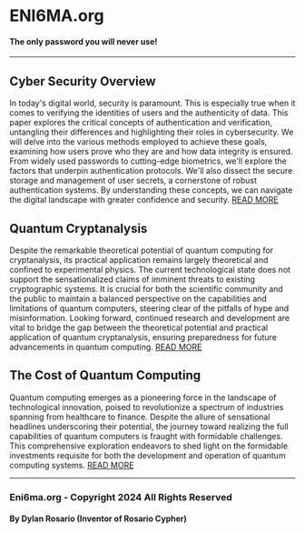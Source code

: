 # ENI6MA.org
#### The only password you will never use!
---

## Cyber Security Overview
In today's digital world, security is paramount.  This is especially true when it comes to verifying the identities of users and the authenticity of data. This paper explores the critical concepts of authentication and verification, untangling their differences and highlighting their roles in cybersecurity. We will delve into the various methods employed to achieve these goals, examining how users prove who they are and how data integrity is ensured. From widely used passwords to cutting-edge biometrics, we'll explore the factors that underpin authentication protocols. We'll also dissect the secure storage and management of user secrets, a cornerstone of robust authentication systems. By understanding these concepts, we can navigate the digital landscape with greater confidence and security.   [READ MORE](CyberSecurity.Overview.md) 


## Quantum Cryptanalysis

Despite the remarkable theoretical potential of quantum computing for cryptanalysis, its practical application remains largely theoretical and confined to experimental physics. The current technological state does not support the sensationalized claims of imminent threats to existing cryptographic systems. It is crucial for both the scientific community and the public to maintain a balanced perspective on the capabilities and limitations of quantum computers, steering clear of the pitfalls of hype and misinformation. Looking forward, continued research and development are vital to bridge the gap between the theoretical potential and practical application of quantum cryptanalysis, ensuring preparedness for future advancements in quantum computing.  [READ MORE](Quantum.Cryptanalysis.md) 

## The Cost of Quantum Computing

Quantum computing emerges as a pioneering force in the landscape of technological innovation, poised to revolutionize a spectrum of industries spanning from healthcare to finance. Despite the allure of sensational headlines underscoring their potential, the journey toward realizing the full capabilities of quantum computers is fraught with formidable challenges. This comprehensive exploration endeavors to shed light on the formidable investments requisite for both the development and operation of quantum computing systems.  [READ MORE](Cost.QuantumComputers.md)

---

### Eni6ma.org - Copyright 2024 All Rights Reserved
#### By Dylan Rosario (Inventor of Rosario Cypher)